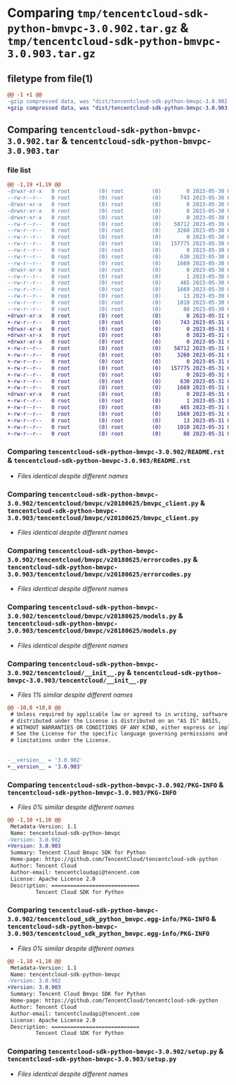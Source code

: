 # Comparing `tmp/tencentcloud-sdk-python-bmvpc-3.0.902.tar.gz` & `tmp/tencentcloud-sdk-python-bmvpc-3.0.903.tar.gz`

## filetype from file(1)

```diff
@@ -1 +1 @@
-gzip compressed data, was "dist/tencentcloud-sdk-python-bmvpc-3.0.902.tar", last modified: Tue May 30 00:16:25 2023, max compression
+gzip compressed data, was "dist/tencentcloud-sdk-python-bmvpc-3.0.903.tar", last modified: Wed May 31 02:03:07 2023, max compression
```

## Comparing `tencentcloud-sdk-python-bmvpc-3.0.902.tar` & `tencentcloud-sdk-python-bmvpc-3.0.903.tar`

### file list

```diff
@@ -1,19 +1,19 @@
-drwxr-xr-x   0 root         (0) root         (0)        0 2023-05-30 00:16:25.000000 tencentcloud-sdk-python-bmvpc-3.0.902/
--rw-r--r--   0 root         (0) root         (0)      743 2023-05-30 00:16:25.000000 tencentcloud-sdk-python-bmvpc-3.0.902/README.rst
-drwxr-xr-x   0 root         (0) root         (0)        0 2023-05-30 00:16:25.000000 tencentcloud-sdk-python-bmvpc-3.0.902/tencentcloud/
-drwxr-xr-x   0 root         (0) root         (0)        0 2023-05-30 00:16:25.000000 tencentcloud-sdk-python-bmvpc-3.0.902/tencentcloud/bmvpc/
-drwxr-xr-x   0 root         (0) root         (0)        0 2023-05-30 00:16:25.000000 tencentcloud-sdk-python-bmvpc-3.0.902/tencentcloud/bmvpc/v20180625/
--rw-r--r--   0 root         (0) root         (0)    58712 2023-05-30 00:16:25.000000 tencentcloud-sdk-python-bmvpc-3.0.902/tencentcloud/bmvpc/v20180625/bmvpc_client.py
--rw-r--r--   0 root         (0) root         (0)     3260 2023-05-30 00:16:25.000000 tencentcloud-sdk-python-bmvpc-3.0.902/tencentcloud/bmvpc/v20180625/errorcodes.py
--rw-r--r--   0 root         (0) root         (0)        0 2023-05-30 00:16:25.000000 tencentcloud-sdk-python-bmvpc-3.0.902/tencentcloud/bmvpc/v20180625/__init__.py
--rw-r--r--   0 root         (0) root         (0)   157775 2023-05-30 00:16:25.000000 tencentcloud-sdk-python-bmvpc-3.0.902/tencentcloud/bmvpc/v20180625/models.py
--rw-r--r--   0 root         (0) root         (0)        0 2023-05-30 00:16:25.000000 tencentcloud-sdk-python-bmvpc-3.0.902/tencentcloud/bmvpc/__init__.py
--rw-r--r--   0 root         (0) root         (0)      630 2023-05-30 00:16:25.000000 tencentcloud-sdk-python-bmvpc-3.0.902/tencentcloud/__init__.py
--rw-r--r--   0 root         (0) root         (0)     1669 2023-05-30 00:16:25.000000 tencentcloud-sdk-python-bmvpc-3.0.902/PKG-INFO
-drwxr-xr-x   0 root         (0) root         (0)        0 2023-05-30 00:16:25.000000 tencentcloud-sdk-python-bmvpc-3.0.902/tencentcloud_sdk_python_bmvpc.egg-info/
--rw-r--r--   0 root         (0) root         (0)        1 2023-05-30 00:16:25.000000 tencentcloud-sdk-python-bmvpc-3.0.902/tencentcloud_sdk_python_bmvpc.egg-info/dependency_links.txt
--rw-r--r--   0 root         (0) root         (0)      465 2023-05-30 00:16:25.000000 tencentcloud-sdk-python-bmvpc-3.0.902/tencentcloud_sdk_python_bmvpc.egg-info/SOURCES.txt
--rw-r--r--   0 root         (0) root         (0)     1669 2023-05-30 00:16:25.000000 tencentcloud-sdk-python-bmvpc-3.0.902/tencentcloud_sdk_python_bmvpc.egg-info/PKG-INFO
--rw-r--r--   0 root         (0) root         (0)       13 2023-05-30 00:16:25.000000 tencentcloud-sdk-python-bmvpc-3.0.902/tencentcloud_sdk_python_bmvpc.egg-info/top_level.txt
--rw-r--r--   0 root         (0) root         (0)     1010 2023-05-30 00:16:25.000000 tencentcloud-sdk-python-bmvpc-3.0.902/setup.py
--rw-r--r--   0 root         (0) root         (0)       88 2023-05-30 00:16:25.000000 tencentcloud-sdk-python-bmvpc-3.0.902/setup.cfg
+drwxr-xr-x   0 root         (0) root         (0)        0 2023-05-31 02:03:07.000000 tencentcloud-sdk-python-bmvpc-3.0.903/
+-rw-r--r--   0 root         (0) root         (0)      743 2023-05-31 02:03:07.000000 tencentcloud-sdk-python-bmvpc-3.0.903/README.rst
+drwxr-xr-x   0 root         (0) root         (0)        0 2023-05-31 02:03:07.000000 tencentcloud-sdk-python-bmvpc-3.0.903/tencentcloud/
+drwxr-xr-x   0 root         (0) root         (0)        0 2023-05-31 02:03:07.000000 tencentcloud-sdk-python-bmvpc-3.0.903/tencentcloud/bmvpc/
+drwxr-xr-x   0 root         (0) root         (0)        0 2023-05-31 02:03:07.000000 tencentcloud-sdk-python-bmvpc-3.0.903/tencentcloud/bmvpc/v20180625/
+-rw-r--r--   0 root         (0) root         (0)    58712 2023-05-31 02:03:07.000000 tencentcloud-sdk-python-bmvpc-3.0.903/tencentcloud/bmvpc/v20180625/bmvpc_client.py
+-rw-r--r--   0 root         (0) root         (0)     3260 2023-05-31 02:03:07.000000 tencentcloud-sdk-python-bmvpc-3.0.903/tencentcloud/bmvpc/v20180625/errorcodes.py
+-rw-r--r--   0 root         (0) root         (0)        0 2023-05-31 02:03:07.000000 tencentcloud-sdk-python-bmvpc-3.0.903/tencentcloud/bmvpc/v20180625/__init__.py
+-rw-r--r--   0 root         (0) root         (0)   157775 2023-05-31 02:03:07.000000 tencentcloud-sdk-python-bmvpc-3.0.903/tencentcloud/bmvpc/v20180625/models.py
+-rw-r--r--   0 root         (0) root         (0)        0 2023-05-31 02:03:07.000000 tencentcloud-sdk-python-bmvpc-3.0.903/tencentcloud/bmvpc/__init__.py
+-rw-r--r--   0 root         (0) root         (0)      630 2023-05-31 02:03:07.000000 tencentcloud-sdk-python-bmvpc-3.0.903/tencentcloud/__init__.py
+-rw-r--r--   0 root         (0) root         (0)     1669 2023-05-31 02:03:07.000000 tencentcloud-sdk-python-bmvpc-3.0.903/PKG-INFO
+drwxr-xr-x   0 root         (0) root         (0)        0 2023-05-31 02:03:07.000000 tencentcloud-sdk-python-bmvpc-3.0.903/tencentcloud_sdk_python_bmvpc.egg-info/
+-rw-r--r--   0 root         (0) root         (0)        1 2023-05-31 02:03:07.000000 tencentcloud-sdk-python-bmvpc-3.0.903/tencentcloud_sdk_python_bmvpc.egg-info/dependency_links.txt
+-rw-r--r--   0 root         (0) root         (0)      465 2023-05-31 02:03:07.000000 tencentcloud-sdk-python-bmvpc-3.0.903/tencentcloud_sdk_python_bmvpc.egg-info/SOURCES.txt
+-rw-r--r--   0 root         (0) root         (0)     1669 2023-05-31 02:03:07.000000 tencentcloud-sdk-python-bmvpc-3.0.903/tencentcloud_sdk_python_bmvpc.egg-info/PKG-INFO
+-rw-r--r--   0 root         (0) root         (0)       13 2023-05-31 02:03:07.000000 tencentcloud-sdk-python-bmvpc-3.0.903/tencentcloud_sdk_python_bmvpc.egg-info/top_level.txt
+-rw-r--r--   0 root         (0) root         (0)     1010 2023-05-31 02:03:07.000000 tencentcloud-sdk-python-bmvpc-3.0.903/setup.py
+-rw-r--r--   0 root         (0) root         (0)       88 2023-05-31 02:03:07.000000 tencentcloud-sdk-python-bmvpc-3.0.903/setup.cfg
```

### Comparing `tencentcloud-sdk-python-bmvpc-3.0.902/README.rst` & `tencentcloud-sdk-python-bmvpc-3.0.903/README.rst`

 * *Files identical despite different names*

### Comparing `tencentcloud-sdk-python-bmvpc-3.0.902/tencentcloud/bmvpc/v20180625/bmvpc_client.py` & `tencentcloud-sdk-python-bmvpc-3.0.903/tencentcloud/bmvpc/v20180625/bmvpc_client.py`

 * *Files identical despite different names*

### Comparing `tencentcloud-sdk-python-bmvpc-3.0.902/tencentcloud/bmvpc/v20180625/errorcodes.py` & `tencentcloud-sdk-python-bmvpc-3.0.903/tencentcloud/bmvpc/v20180625/errorcodes.py`

 * *Files identical despite different names*

### Comparing `tencentcloud-sdk-python-bmvpc-3.0.902/tencentcloud/bmvpc/v20180625/models.py` & `tencentcloud-sdk-python-bmvpc-3.0.903/tencentcloud/bmvpc/v20180625/models.py`

 * *Files identical despite different names*

### Comparing `tencentcloud-sdk-python-bmvpc-3.0.902/tencentcloud/__init__.py` & `tencentcloud-sdk-python-bmvpc-3.0.903/tencentcloud/__init__.py`

 * *Files 1% similar despite different names*

```diff
@@ -10,8 +10,8 @@
 # Unless required by applicable law or agreed to in writing, software
 # distributed under the License is distributed on an "AS IS" BASIS,
 # WITHOUT WARRANTIES OR CONDITIONS OF ANY KIND, either express or implied.
 # See the License for the specific language governing permissions and
 # limitations under the License.
 
 
-__version__ = '3.0.902'
+__version__ = '3.0.903'
```

### Comparing `tencentcloud-sdk-python-bmvpc-3.0.902/PKG-INFO` & `tencentcloud-sdk-python-bmvpc-3.0.903/PKG-INFO`

 * *Files 0% similar despite different names*

```diff
@@ -1,10 +1,10 @@
 Metadata-Version: 1.1
 Name: tencentcloud-sdk-python-bmvpc
-Version: 3.0.902
+Version: 3.0.903
 Summary: Tencent Cloud Bmvpc SDK for Python
 Home-page: https://github.com/TencentCloud/tencentcloud-sdk-python
 Author: Tencent Cloud
 Author-email: tencentcloudapi@tencent.com
 License: Apache License 2.0
 Description: ============================
         Tencent Cloud SDK for Python
```

### Comparing `tencentcloud-sdk-python-bmvpc-3.0.902/tencentcloud_sdk_python_bmvpc.egg-info/PKG-INFO` & `tencentcloud-sdk-python-bmvpc-3.0.903/tencentcloud_sdk_python_bmvpc.egg-info/PKG-INFO`

 * *Files 0% similar despite different names*

```diff
@@ -1,10 +1,10 @@
 Metadata-Version: 1.1
 Name: tencentcloud-sdk-python-bmvpc
-Version: 3.0.902
+Version: 3.0.903
 Summary: Tencent Cloud Bmvpc SDK for Python
 Home-page: https://github.com/TencentCloud/tencentcloud-sdk-python
 Author: Tencent Cloud
 Author-email: tencentcloudapi@tencent.com
 License: Apache License 2.0
 Description: ============================
         Tencent Cloud SDK for Python
```

### Comparing `tencentcloud-sdk-python-bmvpc-3.0.902/setup.py` & `tencentcloud-sdk-python-bmvpc-3.0.903/setup.py`

 * *Files identical despite different names*

